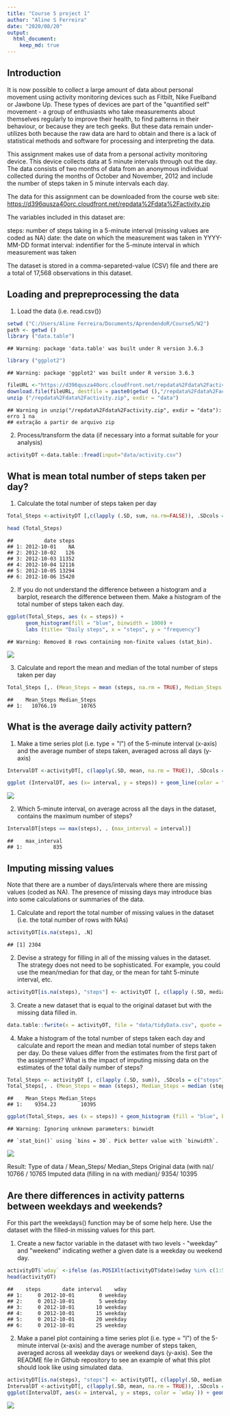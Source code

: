 ```yaml
---
title: "Course 5 project 1"
author: "Aline S Ferreira"
date: "2020/08/20"
output:
  html_document: 
    keep_md: true
---
```




## Introduction

It is now possible to collect a large amount of data about personal movement using activity monitoring devices such as Fitbilt, Nike Fuelband or Jawbone Up. These types of devices are part of the "quantified self" movement - a group of enthusiasts who take measurements about themselves regularly to improve their health, to find patterns in their behaviour, or because they are tech geeks. But these data remain under-utilizes both because the raw data are hard to obtain and there is a lack of statistical methods and software for processing and interpreting the data.

This assignment makes use of data from a personal activity monitoring device. This device collects data at 5 minute intervals through out the day. The data consists of two months of data from an anonymous individual collected during the months of October and November, 2012 and include the number of steps taken in 5 minute intervals each day.

The data for this assignment can be downloaded from the course web site: 
https://d396qusza40orc.cloudfront.net/repdata%2Fdata%2Factivity.zip

The variables included in this dataset are:

steps: number of steps taking in a 5-minute interval (missing values are coded as NA)
date: the date on which the measurement was taken in YYYY-MM-DD format
interval: indentifier for the 5-minute interval in which measurement was taken

The dataset is stored in a comma-separeted-value (CSV) file and there are a total of 17,568 observations in this dataset.


## Loading and prepreprocessing the data

1. Load the data (i.e. read.csv())


```r
setwd ("C:/Users/Aline Ferreira/Documents/AprendendoR/Course5/W2")
path <- getwd ()
library ("data.table")
```

```
## Warning: package 'data.table' was built under R version 3.6.3
```

```r
library ("ggplot2")
```

```
## Warning: package 'ggplot2' was built under R version 3.6.3
```

```r
fileURL <-"https://d396qusza40orc.cloudfront.net/repdata%2Fdata%2Factivity.zip"
download.file(fileURL, destfile = paste0(getwd (),"/repdata%2Fdata%2Factivity.zip"), method = "auto")
unzip ("/repdata%2Fdata%2Factivity.zip", exdir = "data")
```

```
## Warning in unzip("/repdata%2Fdata%2Factivity.zip", exdir = "data"): erro 1 na
## extração a partir de arquivo zip
```

2. Process/transform the data (if necessary into a format suitable for your analysis)


```r
activityDT <-data.table::fread(input="data/activity.csv")
```

## What is mean total number of steps taken per day?

1. Calculate the total number of steps taken per day


```r
Total_Steps <-activityDT [,c(lapply (.SD, sum, na.rm=FALSE)), .SDcols = c("steps"), by = .(date)]

head (Total_Steps)
```

```
##          date steps
## 1: 2012-10-01    NA
## 2: 2012-10-02   126
## 3: 2012-10-03 11352
## 4: 2012-10-04 12116
## 5: 2012-10-05 13294
## 6: 2012-10-06 15420
```

2. If you do not understand the difference between a histogram and a barplot, research the difference between them. Make a histogram of the total number of steps taken each day.


```r
ggplot(Total_Steps, aes (x = steps)) +
      geom_histogram(fill = "blue", binwidth = 1000) +
      labs (title= "Daily steps", x = "steps", y = "frequency")
```

```
## Warning: Removed 8 rows containing non-finite values (stat_bin).
```

![](PA1_template_files/figure-html/unnamed-chunk-4-1.png)<!-- -->

3. Calculate and report the mean and median of the total number of steps taken per day


```r
Total_Steps [,. (Mean_Steps = mean (steps, na.rm = TRUE), Median_Steps = median(steps, na.rm = TRUE))]
```

```
##    Mean_Steps Median_Steps
## 1:   10766.19        10765
```
## What is the average daily activity pattern?

1. Make a time series plot (i.e. type = "l") of the 5-minute interval (x-axis) and the average number of steps taken, averaged across all days (y-axis)


```r
IntervalDT <-activityDT[, c(lapply(.SD, mean, na.rm = TRUE)), .SDcols = c("steps"), by= .(interval)]

ggplot (IntervalDT, aes (x= interval, y = steps)) + geom_line(color = "blue", size = 1) + labs (title = "Average daily steps", x = "interval", y = "average steps/day")
```

![](PA1_template_files/figure-html/unnamed-chunk-6-1.png)<!-- -->

2. Which 5-minute interval, on average across all the days in the dataset, contains the maximum number of steps?


```r
IntervalDT[steps == max(steps), . (max_interval = interval)]
```

```
##    max_interval
## 1:          835
```

## Imputing missing values

Note that there are a number of days/intervals where there are missing values (coded as NA). The presence of missing days may introduce bias into some calculations or summaries of the data.

1. Calculate and report the total number of missing values in the dataset (i.e. the total number of rows with NAs)


```r
activityDT[is.na(steps), .N]
```

```
## [1] 2304
```

2. Devise a strategy for filling in all of the missing values in the dataset. The strategy does not need to be sophisticated. For example, you could use the mean/median for that day, or the mean for taht 5-minute interval, etc.


```r
activityDT[is.na(steps), "steps"] <- activityDT [, c(lapply (.SD, median, na.rm = TRUE)), .SDcols = c("steps")]
```

3. Create a new dataset that is equal to the original dataset but with the missing data filled in.


```r
data.table::fwrite(x = activityDT, file = "data/tidyData.csv", quote = FALSE)
```

4. Make a histogram of the total number of steps taken each day and calculate and report the mean and median total number of steps taken per day. Do these values differ from the estimates from the first part of the assignment? What is the impact of imputing missing data on the estimates of the total daily number of steps?


```r
Total_Steps <- activityDT [, c(lapply (.SD, sum)), .SDcols = c("steps"), by = .(date)]
Total_Steps[, . (Mean_Steps = mean (steps), Median_Steps = median (steps))]
```

```
##    Mean_Steps Median_Steps
## 1:    9354.23        10395
```


```r
ggplot(Total_Steps, aes (x = steps)) + geom_histogram (fill = "blue", binwidt = 1000) + labs (title = "Daily steps", x = "steps", y = "number of steps/day")
```

```
## Warning: Ignoring unknown parameters: binwidt
```

```
## `stat_bin()` using `bins = 30`. Pick better value with `binwidth`.
```

![](PA1_template_files/figure-html/unnamed-chunk-12-1.png)<!-- -->

Result:
Type of data / Mean_Steps/ Median_Steps
Original data (with na)/ 10766 / 10765
Imputed data (filling in na with median)/ 9354/ 10395

## Are there differences in activity patterns between weekdays and weekends?

For this part the weekdays() function may be of some help here. Use the dataset with the filled-in missing values for this part. 

1. Create a new factor variable in the dataset with two levels - "weekday" and "weekend" indicating wether a given date is a weekday ou weekend day.


```r
activityDT$`wday` <-ifelse (as.POSIXlt(activityDT$date)$wday %in% c(1:5), 'weekday', 'weekend')
head(activityDT)
```

```
##    steps       date interval    wday
## 1:     0 2012-10-01        0 weekday
## 2:     0 2012-10-01        5 weekday
## 3:     0 2012-10-01       10 weekday
## 4:     0 2012-10-01       15 weekday
## 5:     0 2012-10-01       20 weekday
## 6:     0 2012-10-01       25 weekday
```

2. Make a panel plot containing a time series plot (i.e. type = "l") of the 5-minute interval (x-axis) and the average number of steps taken, averaged across all weekday days or weekend days (y-axis). See the README file in Github repository to see an example of what this plot should look like using simulated data.


```r
activityDT[is.na(steps), "steps"] <- activityDT[, c(lapply(.SD, median, na.rm = TRUE)), .SDcols = c("steps")]
IntervalDT <-activityDT[, c(lapply(.SD, mean, na.rm = TRUE)), .SDcols = c("steps"), by = .(interval, `wday`)]
ggplot(IntervalDT, aes(x = interval, y = steps, color = `wday`)) + geom_line() + labs(title = "Average daily steps by weekdays or weekends", x = "interval", y = "steps") + facet_wrap(~`wday`, ncol = 1, nrow = 2)
```

![](PA1_template_files/figure-html/unnamed-chunk-14-1.png)<!-- -->

